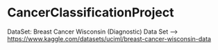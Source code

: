 # CancerClassificationProject

DataSet: Breast Cancer Wisconsin (Diagnostic) Data Set  --> https://www.kaggle.com/datasets/uciml/breast-cancer-wisconsin-data
